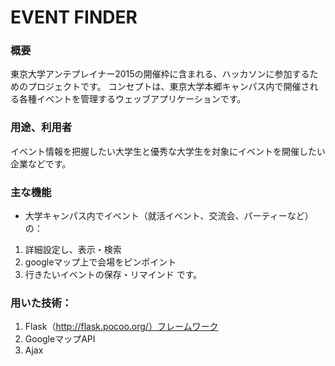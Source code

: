 EVENT FINDER
============

### 概要
東京大学アンテプレイナー2015の開催枠に含まれる、ハッカソンに参加するためのプロジェクトです。
コンセプトは、東京大学本郷キャンパス内で開催される各種イベントを管理するウェッブアプリケーションです。

### 用途、利用者
イベント情報を把握したい大学生と優秀な大学生を対象にイベントを開催したい企業などです。

### 主な機能
* 大学キャンパス内でイベント（就活イベント、交流会、パーティーなど）の：
1. 詳細設定し、表示・検索
2. googleマップ上で会場をピンポイント
3. 行きたいイベントの保存・リマインド
です。

### 用いた技術：
1. Flask（http://flask.pocoo.org/）フレームワーク
2. GoogleマップAPI
3. Ajax
